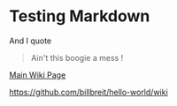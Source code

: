 
# Testing Markdown

And I quote
> Ain't this boogie a mess !

[Main Wiki Page](https://github.com/billbreit/hello-world/wiki)

<https://github.com/billbreit/hello-world/wiki>
